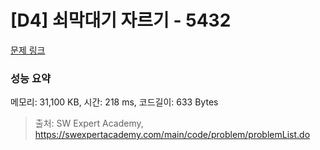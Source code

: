 # [D4] 쇠막대기 자르기 - 5432 

[문제 링크](https://swexpertacademy.com/main/code/problem/problemDetail.do?contestProbId=AWVl47b6DGMDFAXm) 

### 성능 요약

메모리: 31,100 KB, 시간: 218 ms, 코드길이: 633 Bytes



> 출처: SW Expert Academy, https://swexpertacademy.com/main/code/problem/problemList.do